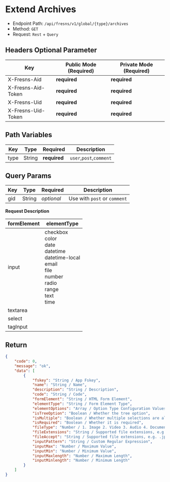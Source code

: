 # Extend Archives

- Endpoint Path: `/api/fresns/v1/global/{type}/archives`
- Method: `GET`
- Request: `Rest` + `Query`

## Headers Optional Parameter

| Key | Public Mode (Required) | Private Mode (Required) |
| --- | --- | --- |
| X-Fresns-Aid | **required** | **required** |
| X-Fresns-Aid-Token | **required** | **required** |
| X-Fresns-Uid | **required** | **required** |
| X-Fresns-Uid-Token | **required** | **required** |

## Path Variables

| Key | Type | Required | Description |
| --- | --- | --- | --- |
| type | String | **required** | `user`,`post`,`comment` |

## Query Params

| Key | Type | Required | Description |
| --- | --- | --- | --- |
| gid | String | *optional* | Use with `post` or `comment` |

**Request Description**

| formElement | elementType |
| --- | --- |
| input | checkbox<br>color<br>date<br>datetime<br>datetime-local<br>email<br>file<br>number<br>radio<br>range<br>text<br>time |
| textarea |  |
| select |  |
| tagInput |  |

## Return

```json
{
    "code": 0,
    "message": "ok",
    "data": [
        {
            "fskey": "String / App Fskey",
            "name": "String / Name",
            "description": "String / Description",
            "code": "String / Code",
            "formElement": "String / HTML Form Element",
            "elementType": "String / Form Element Type",
            "elementOptions": "Array / Option Type Configuration Values",
            "isTreeOption": "Boolean / Whether the tree option",
            "isMultiple": "Boolean / Whether multiple selections are allowed, valid for select, file, etc.",
            "isRequired": "Boolean / Whether it is required",
            "fileType": "Number / 1. Image 2. Video 3. Audio 4. Document", // Used when elementType is file
            "fileExtensions": "String / Supported file extensions, e.g. jpg, png", // Used when elementType is file
            "fileAccept": "String / Supported file extensions, e.g. .jpg, .png", // Used when elementType is file
            "inputPattern": "String / Custom Regular Expression",
            "inputMax": "Number / Maximum Value",
            "inputMin": "Number / Minimum Value",
            "inputMaxlength": "Number / Maximum Length",
            "inputMinlength": "Number / Minimum Length"
        }
    ]
}
```
